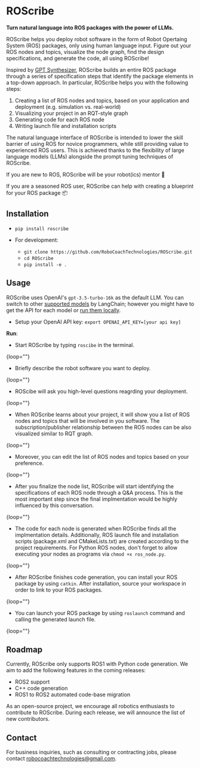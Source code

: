 # ROScribe

**Turn natural language into ROS packages with the power of LLMs.**

ROScribe helps you deploy robot software in the form of Robot Opertaing System (ROS) packages, only using human language input. Figure out your ROS nodes and topics, visualize the node graph, find the design specifications, and generate the code, all using ROScribe!

Inspired by [GPT Synthesizer](https://github.com/RoboCoachTechnologies/GPT-Synthesizer), ROScribe builds an entire ROS package through a series of specification steps that identify the package elements in a top-down approach. In particular, ROScribe helps you with the following steps:

1. Creating a list of ROS nodes and topics, based on your application and deployment (e.g. simulation vs. real-world)
2. Visualizing your project in an RQT-style graph
3. Generating code for each ROS node
4. Writing launch file and installation scripts

The natural language interface of ROScribe is intended to lower the skill barrier of using ROS for novice programmers, while still providing value to experienced ROS users. This is achieved thanks to the flexibility of large language models (LLMs) alongside the prompt tuning techniques of ROScribe.

If you are new to ROS, ROScribe will be your robot(ics) mentor 🤖️

If you are a seasoned ROS user, ROScribe can help with creating a blueprint for your ROS package 📦️

## Installation

- `pip install roscribe`

- For development:
  - `git clone https://github.com/RoboCoachTechnologies/ROScribe.git`
  - `cd ROScribe`
  - `pip install -e .`

## Usage

ROScribe uses OpenAI's `gpt-3.5-turbo-16k` as the default LLM. You can switch to other [supported models](https://python.langchain.com/docs/integrations/llms/) by LangChain; however you might have to get the API for each model or [run them locally](https://python.langchain.com/docs/integrations/llms/huggingface_pipelines).

- Setup your OpenAI API key: `export OPENAI_API_KEY=[your api key]`

**Run**:

- Start ROScribe by typing `roscibe` in the terminal.

[](docs/assets/start.mp4){loop=""}

- Briefly describe the robot software you want to deploy.

[](docs/assets/task_desc.mp4){loop=""}

- ROScibe will ask you high-level questions reagrding your deployment.

[](docs/assets/node_qa.mp4){loop=""}

- When ROScribe learns about your project, it will show you a list of ROS nodes and topics that will be involved in you software. The subscription/publisher relationship between the ROS nodes can be also visualized similar to RQT graph.

[](docs/assets/node_topic_viz.mp4){loop=""}

- Moreover, you can edit the list of ROS nodes and topics based on your preference.

[](docs/assets/mod_node_topic.mp4){loop=""}

- After you finalize the node list, ROScribe will start identifying the specifications of each ROS node through a Q&A process. This is the most important step since the final implmentation would be highly influenced by this conversation.

[](docs/assets/spec_qa.mp4){loop=""}

- The code for each node is generated when ROScribe finds all the implmentation details. Additionally, ROS launch file and installation scripts (package.xml and CMakeLists.txt) are created according to the project requirements. For Python ROS nodes, don't forget to allow executing your nodes as programs via `chmod +x ros_node.py`.

[](docs/assets/code_gen.mp4){loop=""}

- After ROScribe finishes code generation, you can install your ROS package by using `catkin`. After installation, source your workspace in order to link to your ROS packages.

[](docs/assets/install.mp4){loop=""}

- You can launch your ROS package by using `roslaunch` command and calling the generated launch file.

[](docs/assets/launch.mp4){loop=""}

## Roadmap

Currently, ROScribe only supports ROS1 with Python code generation. We aim to add the following features in the coming releases:
- ROS2 support
- C++ code generation
- ROS1 to ROS2 automated code-base migration

As an open-source project, we encourage all robotics enthusiasts to contribute to ROScribe. During each release, we will announce the list of new contributors.

## Contact

For business inquiries, such as consulting or contracting jobs, please contact robocoachtechnologies@gmail.com. 

